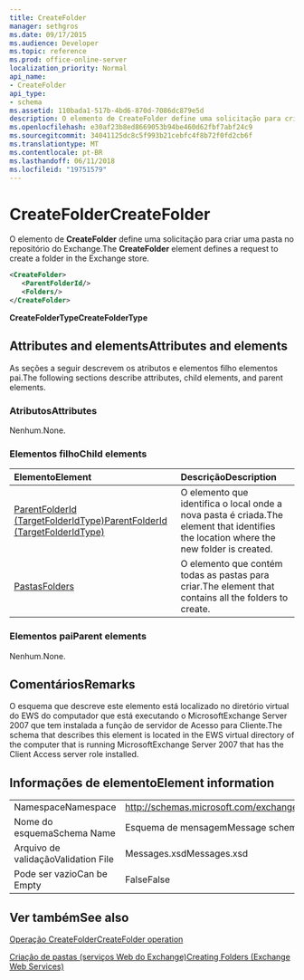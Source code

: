 ```yaml
---
title: CreateFolder
manager: sethgros
ms.date: 09/17/2015
ms.audience: Developer
ms.topic: reference
ms.prod: office-online-server
localization_priority: Normal
api_name:
- CreateFolder
api_type:
- schema
ms.assetid: 110bada1-517b-4bd6-870d-7086dc879e5d
description: O elemento de CreateFolder define uma solicitação para criar uma pasta no repositório do Exchange.
ms.openlocfilehash: e30af23b8ed8669053b94be460d62fbf7abf24c9
ms.sourcegitcommit: 34041125dc8c5f993b21cebfc4f8b72f0fd2cb6f
ms.translationtype: MT
ms.contentlocale: pt-BR
ms.lasthandoff: 06/11/2018
ms.locfileid: "19751579"
---
```

# <a name="createfolder"></a><span data-ttu-id="167bc-103">CreateFolder</span><span class="sxs-lookup"><span data-stu-id="167bc-103">CreateFolder</span></span>

<span data-ttu-id="167bc-104">O elemento de **CreateFolder** define uma solicitação para criar uma pasta no repositório do Exchange.</span><span class="sxs-lookup"><span data-stu-id="167bc-104">The **CreateFolder** element defines a request to create a folder in the Exchange store.</span></span> 
  
```xml
<CreateFolder>
   <ParentFolderId/>
   <Folders/>
</CreateFolder>
```

 <span data-ttu-id="167bc-105">**CreateFolderType**</span><span class="sxs-lookup"><span data-stu-id="167bc-105">**CreateFolderType**</span></span>
## <a name="attributes-and-elements"></a><span data-ttu-id="167bc-106">Attributes and elements</span><span class="sxs-lookup"><span data-stu-id="167bc-106">Attributes and elements</span></span>

<span data-ttu-id="167bc-107">As seções a seguir descrevem os atributos e elementos filho elementos pai.</span><span class="sxs-lookup"><span data-stu-id="167bc-107">The following sections describe attributes, child elements, and parent elements.</span></span>
  
### <a name="attributes"></a><span data-ttu-id="167bc-108">Atributos</span><span class="sxs-lookup"><span data-stu-id="167bc-108">Attributes</span></span>

<span data-ttu-id="167bc-109">Nenhum.</span><span class="sxs-lookup"><span data-stu-id="167bc-109">None.</span></span>
  
### <a name="child-elements"></a><span data-ttu-id="167bc-110">Elementos filho</span><span class="sxs-lookup"><span data-stu-id="167bc-110">Child elements</span></span>

|<span data-ttu-id="167bc-111">**Elemento**</span><span class="sxs-lookup"><span data-stu-id="167bc-111">**Element**</span></span>|<span data-ttu-id="167bc-112">**Descrição**</span><span class="sxs-lookup"><span data-stu-id="167bc-112">**Description**</span></span>|
|:-----|:-----|
|[<span data-ttu-id="167bc-113">ParentFolderId (TargetFolderIdType)</span><span class="sxs-lookup"><span data-stu-id="167bc-113">ParentFolderId (TargetFolderIdType)</span></span>](parentfolderid-targetfolderidtype.md) <br/> |<span data-ttu-id="167bc-114">O elemento que identifica o local onde a nova pasta é criada.</span><span class="sxs-lookup"><span data-stu-id="167bc-114">The element that identifies the location where the new folder is created.</span></span>  <br/> |
|[<span data-ttu-id="167bc-115">Pastas</span><span class="sxs-lookup"><span data-stu-id="167bc-115">Folders</span></span>](folders-ex15websvcsotherref.md) <br/> |<span data-ttu-id="167bc-116">O elemento que contém todas as pastas para criar.</span><span class="sxs-lookup"><span data-stu-id="167bc-116">The element that contains all the folders to create.</span></span>  <br/> |
   
### <a name="parent-elements"></a><span data-ttu-id="167bc-117">Elementos pai</span><span class="sxs-lookup"><span data-stu-id="167bc-117">Parent elements</span></span>

<span data-ttu-id="167bc-118">Nenhum.</span><span class="sxs-lookup"><span data-stu-id="167bc-118">None.</span></span>
  
## <a name="remarks"></a><span data-ttu-id="167bc-119">Comentários</span><span class="sxs-lookup"><span data-stu-id="167bc-119">Remarks</span></span>

<span data-ttu-id="167bc-120">O esquema que descreve este elemento está localizado no diretório virtual do EWS do computador que está executando o MicrosoftExchange Server 2007 que tem instalada a função de servidor de Acesso para Cliente.</span><span class="sxs-lookup"><span data-stu-id="167bc-120">The schema that describes this element is located in the EWS virtual directory of the computer that is running MicrosoftExchange Server 2007 that has the Client Access server role installed.</span></span>
  
## <a name="element-information"></a><span data-ttu-id="167bc-121">Informações de elemento</span><span class="sxs-lookup"><span data-stu-id="167bc-121">Element information</span></span>

|||
|:-----|:-----|
|<span data-ttu-id="167bc-122">Namespace</span><span class="sxs-lookup"><span data-stu-id="167bc-122">Namespace</span></span>  <br/> |http://schemas.microsoft.com/exchange/services/2006/messages  <br/> |
|<span data-ttu-id="167bc-123">Nome do esquema</span><span class="sxs-lookup"><span data-stu-id="167bc-123">Schema Name</span></span>  <br/> |<span data-ttu-id="167bc-124">Esquema de mensagem</span><span class="sxs-lookup"><span data-stu-id="167bc-124">Message schema</span></span>  <br/> |
|<span data-ttu-id="167bc-125">Arquivo de validação</span><span class="sxs-lookup"><span data-stu-id="167bc-125">Validation File</span></span>  <br/> |<span data-ttu-id="167bc-126">Messages.xsd</span><span class="sxs-lookup"><span data-stu-id="167bc-126">Messages.xsd</span></span>  <br/> |
|<span data-ttu-id="167bc-127">Pode ser vazio</span><span class="sxs-lookup"><span data-stu-id="167bc-127">Can be Empty</span></span>  <br/> |<span data-ttu-id="167bc-128">False</span><span class="sxs-lookup"><span data-stu-id="167bc-128">False</span></span>  <br/> |
   
## <a name="see-also"></a><span data-ttu-id="167bc-129">Ver também</span><span class="sxs-lookup"><span data-stu-id="167bc-129">See also</span></span>



[<span data-ttu-id="167bc-130">Operação CreateFolder</span><span class="sxs-lookup"><span data-stu-id="167bc-130">CreateFolder operation</span></span>](createfolder-operation.md)


[<span data-ttu-id="167bc-131">Criação de pastas (serviços Web do Exchange)</span><span class="sxs-lookup"><span data-stu-id="167bc-131">Creating Folders (Exchange Web Services)</span></span>](http://msdn.microsoft.com/library/3b15b0ec-8691-45ed-9a24-a91ff732d6cf%28Office.15%29.aspx)

